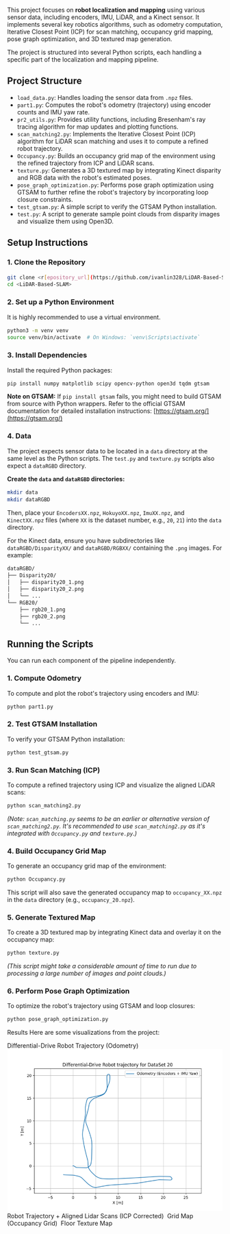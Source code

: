 This project focuses on **robot localization and mapping** using various sensor data, including encoders, IMU, LiDAR, and a Kinect sensor. It implements several key robotics algorithms, such as odometry computation, Iterative Closest Point (ICP) for scan matching, occupancy grid mapping, pose graph optimization, and 3D textured map generation.

The project is structured into several Python scripts, each handling a specific part of the localization and mapping pipeline.

## Project Structure

  * `load_data.py`: Handles loading the sensor data from `.npz` files.
  * `part1.py`: Computes the robot's odometry (trajectory) using encoder counts and IMU yaw rate.
  * `pr2_utils.py`: Provides utility functions, including Bresenham's ray tracing algorithm for map updates and plotting functions.
  * `scan_matching2.py`: Implements the Iterative Closest Point (ICP) algorithm for LiDAR scan matching and uses it to compute a refined robot trajectory.
  * `Occupancy.py`: Builds an occupancy grid map of the environment using the refined trajectory from ICP and LiDAR scans.
  * `texture.py`: Generates a 3D textured map by integrating Kinect disparity and RGB data with the robot's estimated poses.
  * `pose_graph_optimization.py`: Performs pose graph optimization using GTSAM to further refine the robot's trajectory by incorporating loop closure constraints.
  * `test_gtsam.py`: A simple script to verify the GTSAM Python installation.
  * `test.py`: A script to generate sample point clouds from disparity images and visualize them using Open3D.

## Setup Instructions

### 1\. Clone the Repository

```bash
git clone <r[epository_url](https://github.com/ivanlin328/LiDAR-Based-SLAM.git)>
cd <LiDAR-Based-SLAM>
```

### 2\. Set up a Python Environment

It is highly recommended to use a virtual environment.

```bash
python3 -m venv venv
source venv/bin/activate  # On Windows: `venv\Scripts\activate`
```

### 3\. Install Dependencies

Install the required Python packages:

```bash
pip install numpy matplotlib scipy opencv-python open3d tqdm gtsam
```

**Note on GTSAM:**
If `pip install gtsam` fails, you might need to build GTSAM from source with Python wrappers. Refer to the official GTSAM documentation for detailed installation instructions: [https://gtsam.org/](https://gtsam.org/)

### 4\. Data

The project expects sensor data to be located in a `data` directory at the same level as the Python scripts. The `test.py` and `texture.py` scripts also expect a `dataRGBD` directory.

**Create the `data` and `dataRGBD` directories:**

```bash
mkdir data
mkdir dataRGBD
```

Then, place your `EncodersXX.npz`, `HokuyoXX.npz`, `ImuXX.npz`, and `KinectXX.npz` files (where `XX` is the dataset number, e.g., `20`, `21`) into the `data` directory.

For the Kinect data, ensure you have subdirectories like `dataRGBD/DisparityXX/` and `dataRGBD/RGBXX/` containing the `.png` images. For example:

```
dataRGBD/
├── Disparity20/
│   ├── disparity20_1.png
│   ├── disparity20_2.png
│   └── ...
└── RGB20/
    ├── rgb20_1.png
    ├── rgb20_2.png
    └── ...
```

## Running the Scripts

You can run each component of the pipeline independently.

### 1\. Compute Odometry

To compute and plot the robot's trajectory using encoders and IMU:

```bash
python part1.py
```

### 2\. Test GTSAM Installation

To verify your GTSAM Python installation:

```bash
python test_gtsam.py
```

### 3\. Run Scan Matching (ICP)

To compute a refined trajectory using ICP and visualize the aligned LiDAR scans:

```bash
python scan_matching2.py
```

*(Note: `scan_matching.py` seems to be an earlier or alternative version of `scan_matching2.py`. It's recommended to use `scan_matching2.py` as it's integrated with `Occupancy.py` and `texture.py`.)*

### 4\. Build Occupancy Grid Map

To generate an occupancy grid map of the environment:

```bash
python Occupancy.py
```

This script will also save the generated occupancy map to `occupancy_XX.npz` in the `data` directory (e.g., `occupancy_20.npz`).

### 5\. Generate Textured Map

To create a 3D textured map by integrating Kinect data and overlay it on the occupancy map:

```bash
python texture.py
```

*(This script might take a considerable amount of time to run due to processing a large number of images and point clouds.)*

### 6\. Perform Pose Graph Optimization

To optimize the robot's trajectory using GTSAM and loop closures:

```bash
python pose_graph_optimization.py
```
Results
Here are some visualizations from the project:

Differential-Drive Robot Trajectory (Odometry)
![Odemetry](Part1_20.png)
Robot Trajectory + Aligned Lidar Scans (ICP Corrected)
![]()
Grid Map (Occupancy Grid)
![]()
Floor Texture Map
![]()
